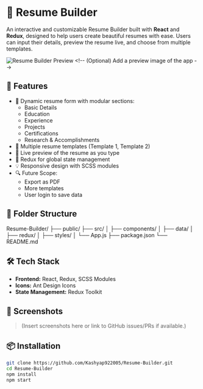 # 💼 Resume Builder

An interactive and customizable Resume Builder built with **React** and **Redux**, designed to help users create beautiful resumes with ease. Users can input their details, preview the resume live, and choose from multiple templates.

![Resume Builder Preview]([https://github.com/Kashyap922005/Resume-Builder/assets/your-image-link-here](https://resume-builder-o7po6zt4w-kashyap922005s-projects.vercel.app)) <!-- (Optional) Add a preview image of the app -->

## 🚀 Features

- 📝 Dynamic resume form with modular sections:
  - Basic Details
  - Education
  - Experience
  - Projects
  - Certifications
  - Research & Accomplishments
- 🎨 Multiple resume templates (Template 1, Template 2)
- 🔄 Live preview of the resume as you type
- 💾 Redux for global state management
- 💡 Responsive design with SCSS modules
- 🔍 Future Scope:
  - Export as PDF
  - More templates
  - User login to save data

## 📂 Folder Structure

Resume-Builder/
├── public/
├── src/
│ ├── components/
│ ├── data/
│ ├── redux/
│ ├── styles/
│ └── App.js
├── package.json
└── README.md


## 🛠️ Tech Stack

- **Frontend:** React, Redux, SCSS Modules
- **Icons:** Ant Design Icons
- **State Management:** Redux Toolkit

## 📸 Screenshots

> (Insert screenshots here or link to GitHub issues/PRs if available.)

## 📦 Installation

```bash
git clone https://github.com/Kashyap922005/Resume-Builder.git
cd Resume-Builder
npm install
npm start

